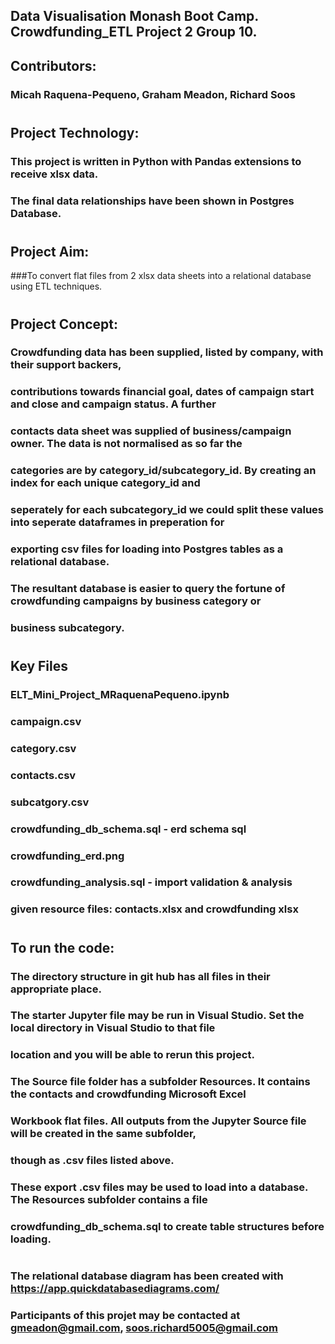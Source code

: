 ## Data Visualisation Monash Boot Camp. Crowdfunding_ETL Project 2 Group 10. 
## Contributors: 
### Micah Raquena-Pequeno, Graham Meadon, Richard Soos
#
## Project Technology: 
###                     This project is written in Python with Pandas extensions to receive xlsx data.
###                     The final data relationships have been shown in Postgres Database.
#
## Project Aim: 
###To convert flat files from 2 xlsx data sheets into a relational database using ETL techniques.
#
## Project Concept: 
### Crowdfunding data has been supplied,  listed by company, with their support backers,
### contributions towards financial goal, dates of campaign start and close and campaign status. A further 
### contacts data sheet was supplied of business/campaign owner. The data is not normalised as so far the 
### categories are by category_id/subcategory_id. By creating an index for each unique category_id  and 
### seperately for each subcategory_id we could split these values into seperate dataframes in preperation for
### exporting csv files for loading into Postgres tables as a relational database.
### The resultant database is easier to query the fortune of crowdfunding campaigns by business category or 
### business subcategory.
#
## Key Files
###  ELT_Mini_Project_MRaquenaPequeno.ipynb
###  campaign.csv 
###  category.csv
###  contacts.csv
###  subcatgory.csv
###  crowdfunding_db_schema.sql - erd schema sql
###  crowdfunding_erd.png
###  crowdfunding_analysis.sql - import validation & analysis
###  given resource files: contacts.xlsx and crowdfunding xlsx
#
## To run the code:  
### The directory structure in git hub has all files in their appropriate place.
### The starter Jupyter file may be run in Visual Studio. Set the local directory in Visual Studio to that file 
### location and you will be able to rerun this project.
### The Source file folder has a subfolder Resources. It contains the contacts and crowdfunding Microsoft Excel 
### Workbook flat files. All outputs from the Jupyter Source file will be created in the same subfolder, 
### though as .csv files listed above.
### These export .csv files may be used to load into a database. The Resources subfolder contains a file
### crowdfunding_db_schema.sql to create table structures before loading.
#
### The relational database diagram has been created with https://app.quickdatabasediagrams.com/
### Participants of this projet may be contacted at gmeadon@gmail.com, soos.richard5005@gmail.com
